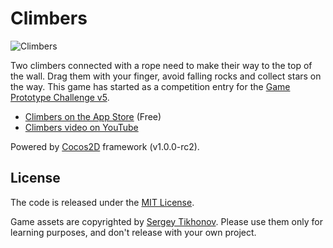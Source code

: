 # Climbers

![Climbers](http://haqu.net/games/images/climbers-screenshot-2.jpg)

Two climbers connected with a rope need to make their way to the top of the wall. Drag them with your finger, avoid falling rocks and collect stars on the way. This game has started as a competition entry for the [Game Prototype Challenge v5][3].

* [Climbers on the App Store][1] (Free)
* [Climbers video on YouTube][2]

Powered by [Cocos2D][4] framework (v1.0.0-rc2).

[1]: http://itunes.apple.com/us/app/climbers/id434336581?mt=8&ls=1
[2]: http://www.youtube.com/watch?v=-NDvp5B4ir4
[3]: http://gameprototypechallenge.com/v5
[4]: http://www.cocos2d-iphone.org/

## License

The code is released under the [MIT License][5].

Game assets are copyrighted by [Sergey Tikhonov][6]. Please use them only for learning purposes, and don't release with your own project.

[5]: http://opensource.org/licenses/mit-license.php
[6]: http://haqu.net/
